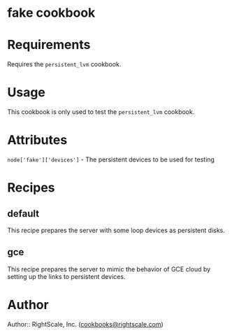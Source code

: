 # fake cookbook

# Requirements

Requires the `persistent_lvm` cookbook.

# Usage

This cookbook is only used to test the `persistent_lvm` cookbook.

# Attributes

`node['fake']['devices']` - The persistent devices to be used for testing

# Recipes

## default

This recipe prepares the server with some loop devices as persistent disks.

## gce

This recipe prepares the server to mimic the behavior of GCE cloud by setting up the links to persistent devices.

# Author

Author:: RightScale, Inc. (<cookbooks@rightscale.com>)
